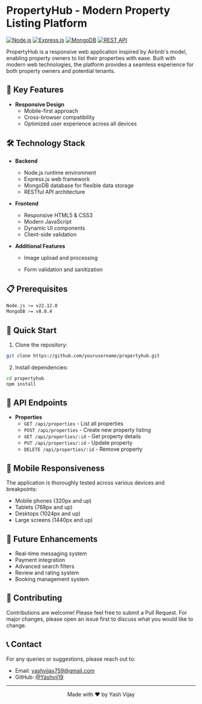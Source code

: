 # PropertyHub - Modern Property Listing Platform

[![Node.js](https://img.shields.io/badge/Node.js-43853D?style=for-the-badge&logo=node.js&logoColor=white)](https://nodejs.org/)
[![Express.js](https://img.shields.io/badge/Express.js-404D59?style=for-the-badge&logo=express&logoColor=white)](https://expressjs.com/)
[![MongoDB](https://img.shields.io/badge/MongoDB-4EA94B?style=for-the-badge&logo=mongodb&logoColor=white)](https://www.mongodb.com/)
[![REST API](https://img.shields.io/badge/REST%20API-FF5733?style=for-the-badge&logo=api&logoColor=white)](https://restfulapi.net/)

PropertyHub is a responsive web application inspired by Airbnb's model, enabling property owners to list their properties with ease. Built with modern web technologies, the platform provides a seamless experience for both property owners and potential tenants.

## 🌟 Key Features



- **Responsive Design**
  - Mobile-first approach
  - Cross-browser compatibility
  - Optimized user experience across all devices

## 🛠️ Technology Stack

- **Backend**
  - Node.js runtime environment
  - Express.js web framework
  - MongoDB database for flexible data storage
  - RESTful API architecture
 

- **Frontend**
  - Responsive HTML5 & CSS3
  - Modern JavaScript
  - Dynamic UI components
  - Client-side validation

- **Additional Features**
  - Image upload and processing
 
  - Form validation and sanitization

## 📋 Prerequisites

```bash
Node.js >= v22.12.0
MongoDB >= v8.0.4

```

## 🚀 Quick Start

1. Clone the repository:
```bash
git clone https://github.com/yourusername/propertyhub.git
```

2. Install dependencies:
```bash
cd propertyhub
npm install
```

## 🔧 API Endpoints


- **Properties**
  - `GET /api/properties` - List all properties
  - `POST /api/properties` - Create new property listing
  - `GET /api/properties/:id` - Get property details
  - `PUT /api/properties/:id` - Update property
  - `DELETE /api/properties/:id` - Remove property

## 📱 Mobile Responsiveness

The application is thoroughly tested across various devices and breakpoints:
- Mobile phones (320px and up)
- Tablets (768px and up)
- Desktops (1024px and up)
- Large screens (1440px and up)



## 🎯 Future Enhancements

- Real-time messaging system
- Payment integration
- Advanced search filters
- Review and rating system
- Booking management system

## 🤝 Contributing

Contributions are welcome! Please feel free to submit a Pull Request. For major changes, please open an issue first to discuss what you would like to change.


## 📞 Contact

For any queries or suggestions, please reach out to:
- Email: yashvijay759@gmail.com
- GitHub: [@Yashvij19](https://github.com/Yashvij19)

---

<div align="center">
  Made with ❤️ by Yash Vijay
</div>
